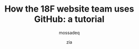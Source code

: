 ---
title: "How the 18F website team uses GitHub: a tutorial"
layout: post
author:
- mossadeq
- zia
tags:
- GitHub
- Tutorial
- New To GitHub
excerpt: "This is a test of my GitHub tuturial"
image: /assets/blog/how-to-github/image.jpg
---